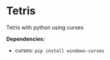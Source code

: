 
# Tetris
Tetris with python using curses

**Dependencies:**

 - curses: `pip install windows-curses`
